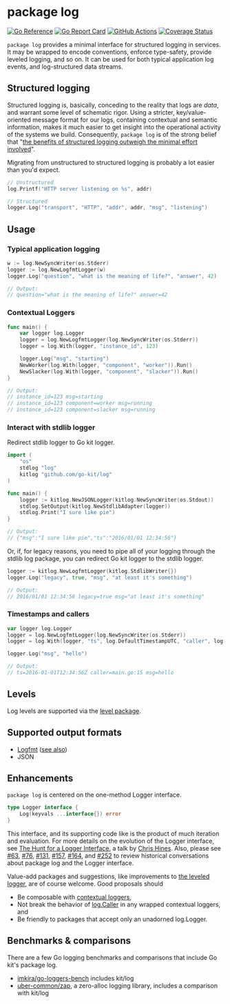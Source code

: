 # package log

[![Go Reference](https://pkg.go.dev/badge/github.com/go-kit/log.svg)](https://pkg.go.dev/github.com/go-kit/log)
[![Go Report Card](https://goreportcard.com/badge/go-kit/log)](https://goreportcard.com/report/go-kit/log)
[![GitHub Actions](https://github.com/go-kit/log/actions/workflows/test.yml/badge.svg)](https://github.com/go-kit/log/actions/workflows/test.yml)
[![Coverage Status](https://coveralls.io/repos/github/go-kit/log/badge.svg?branch=main)](https://coveralls.io/github/go-kit/log?branch=main)

`package log` provides a minimal interface for structured logging in services.
It may be wrapped to encode conventions, enforce type-safety, provide leveled
logging, and so on. It can be used for both typical application log events, and
log-structured data streams.

## Structured logging

Structured logging is, basically, conceding to the reality that logs are *data*,
and warrant some level of schematic rigor. Using a stricter, key/value-oriented
message format for our logs, containing contextual and semantic information,
makes it much easier to get insight into the operational activity of the systems
we build. Consequently, `package log` is of the strong belief that
"[the benefits of structured logging outweigh the minimal effort involved](https://www.thoughtworks.com/radar/techniques/structured-logging)".

Migrating from unstructured to structured logging is probably a lot easier than
you'd expect.

```go
// Unstructured
log.Printf("HTTP server listening on %s", addr)

// Structured
logger.Log("transport", "HTTP", "addr", addr, "msg", "listening")
```

## Usage

### Typical application logging

```go
w := log.NewSyncWriter(os.Stderr)
logger := log.NewLogfmtLogger(w)
logger.Log("question", "what is the meaning of life?", "answer", 42)

// Output:
// question="what is the meaning of life?" answer=42
```

### Contextual Loggers

```go
func main() {
	var logger log.Logger
	logger = log.NewLogfmtLogger(log.NewSyncWriter(os.Stderr))
	logger = log.With(logger, "instance_id", 123)

	logger.Log("msg", "starting")
	NewWorker(log.With(logger, "component", "worker")).Run()
	NewSlacker(log.With(logger, "component", "slacker")).Run()
}

// Output:
// instance_id=123 msg=starting
// instance_id=123 component=worker msg=running
// instance_id=123 component=slacker msg=running
```

### Interact with stdlib logger

Redirect stdlib logger to Go kit logger.

```go
import (
	"os"
	stdlog "log"
	kitlog "github.com/go-kit/log"
)

func main() {
	logger := kitlog.NewJSONLogger(kitlog.NewSyncWriter(os.Stdout))
	stdlog.SetOutput(kitlog.NewStdlibAdapter(logger))
	stdlog.Print("I sure like pie")
}

// Output:
// {"msg":"I sure like pie","ts":"2016/01/01 12:34:56"}
```

Or, if, for legacy reasons, you need to pipe all of your logging through the
stdlib log package, you can redirect Go kit logger to the stdlib logger.

```go
logger := kitlog.NewLogfmtLogger(kitlog.StdlibWriter{})
logger.Log("legacy", true, "msg", "at least it's something")

// Output:
// 2016/01/01 12:34:56 legacy=true msg="at least it's something"
```

### Timestamps and callers

```go
var logger log.Logger
logger = log.NewLogfmtLogger(log.NewSyncWriter(os.Stderr))
logger = log.With(logger, "ts", log.DefaultTimestampUTC, "caller", log.DefaultCaller)

logger.Log("msg", "hello")

// Output:
// ts=2016-01-01T12:34:56Z caller=main.go:15 msg=hello
```

## Levels

Log levels are supported via the
[level package](https://godoc.org/github.com/go-kit/log/level).

## Supported output formats

- [Logfmt](https://brandur.org/logfmt)
  ([see also](https://blog.codeship.com/logfmt-a-log-format-thats-easy-to-read-and-write))
- JSON

## Enhancements

`package log` is centered on the one-method Logger interface.

```go
type Logger interface {
	Log(keyvals ...interface{}) error
}
```

This interface, and its supporting code like is the product of much iteration
and evaluation. For more details on the evolution of the Logger interface, see
[The Hunt for a Logger Interface](http://go-talks.appspot.com/github.com/ChrisHines/talks/structured-logging/structured-logging.slide#1),
a talk by [Chris Hines](https://github.com/ChrisHines). Also, please see
[#63](https://github.com/go-kit/kit/issues/63),
[#76](https://github.com/go-kit/kit/pull/76),
[#131](https://github.com/go-kit/kit/issues/131),
[#157](https://github.com/go-kit/kit/pull/157),
[#164](https://github.com/go-kit/kit/issues/164), and
[#252](https://github.com/go-kit/kit/pull/252) to review historical
conversations about package log and the Logger interface.

Value-add packages and suggestions, like improvements to
[the leveled logger](https://godoc.org/github.com/go-kit/log/level), are of
course welcome. Good proposals should

- Be composable with
  [contextual loggers](https://godoc.org/github.com/go-kit/log#With),
- Not break the behavior of
  [log.Caller](https://godoc.org/github.com/go-kit/log#Caller) in any wrapped
  contextual loggers, and
- Be friendly to packages that accept only an unadorned log.Logger.

## Benchmarks & comparisons

There are a few Go logging benchmarks and comparisons that include Go kit's
package log.

- [imkira/go-loggers-bench](https://github.com/imkira/go-loggers-bench) includes
  kit/log
- [uber-common/zap](https://github.com/uber-common/zap), a zero-alloc logging
  library, includes a comparison with kit/log
